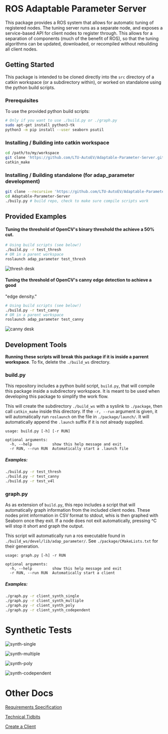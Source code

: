 # ROS Adaptable Parameter Server

This package provides a ROS system that allows for automatic tuning of
registered nodes.  The tuning server runs as a separate node, and exposes a
service-based API for client nodes to register through.  This allows for a
separation of components (much of the benefit of ROS), so that the tuning
algorithms can be updated, downloaded, or recompiled without rebuilding all
client nodes.

## Getting Started

This package is intended to be cloned directly into the `src` directory of a
catkin workspace (or a subdirectory within), or worked on standalone using the
python build scripts.

### Prerequisites

To use the provided python build scripts:

```sh
# Only if you want to use ./build.py or ./graph.py
sudo apt-get install python3-tk
python3 -m pip install --user seaborn psutil
```

### Installing / Building into catkin workspace

```sh
cd /path/to/my/workspace
git clone 'https://github.com/LTU-AutoEV/Adaptable-Parameter-Server.git' src/adap_parameter
catkin_make
```

### Installing / Building standalone (for adap_parameter development)
```sh
git clone --recursive 'https://github.com/LTU-AutoEV/Adaptable-Parameter-Server.git'
cd Adaptable-Parameter-Server
./buily.py # build repo, check to make sure compile scripts work
```


## Provided Examples

#### Tuning the threshold of OpenCV's binary threshold the achieve a 50% cut.
```sh
# Using build scripts (see below!)
./build.py -r test_thresh
# OR in a parent workspace
roslaunch adap_parameter test_thresh
```
![thresh desk](doc/assets/thresh_desk.png)

#### Tuning the threshold of OpenCV's canny edge detection to achieve a good
   "edge density."
```sh
# Using build scripts (see below!)
./build.py -r test_canny
# OR in a parent workspace
roslaunch adap_parameter test_canny
```

![canny desk](doc/assets/canny_desk.png)


## Development Tools

**Running these scripts will break this package if it is inside a parrent
workspace**. To fix, delete the `./build_ws` directory.

### build.py

This repository includes a python build script, `build.py`, that will compile
this package inside a subdirectory workspace. It is meant to be used when
developing this package to simplify the work flow.

This will create the subdirectory `./build_ws` with a syslink to `./package`,
then call `catkin_make` inside this directory. If the `-r, --run` argument is
given, it will automatically run `roslaunch` on the file in
`./package/launch/`. It will automatically append the `.launch` suffix if it is
not already supplied.

```
usage: build.py [-h] [-r RUN]

optional arguments:
  -h, --help         show this help message and exit
  -r RUN, --run RUN  Automatically start a .launch file
```

##### Examples:
```sh
./build.py -r test_thresh
./build.py -r test_canny
./build.py -r test_v4l
```

### graph.py

As as extension of `build.py`, this repo includes a script that will
automatically graph information from the included client nodes. These nodes
print information in CSV format to stdout, whis is then graphed with Seaborn
once they exit. If a node does not exit automatically, pressing ^C will stop it
short and graph the output.

This script will automatically run a ros executable found in
`./build_ws/devel/lib/adap_parameter/`. See `./package/CMakeLists.txt` for
their generation.

```
usage: graph.py [-h] -r RUN

optional arguments:
  -h, --help         show this help message and exit
  -r RUN, --run RUN  Automatically start a client
```

##### Examples:
```sh
./graph.py -r client_synth_single
./graph.py -r client_synth_multiple
./graph.py -r client_synth_poly
./graph.py -r client_synth_codependent
```

# Synthetic Tests

![synth-single](doc/assets/synth_single.png)

![synth-multiple](doc/assets/synth_multiple.png)

![synth-poly](doc/assets/synth_poly.png)

![synth-codependent](doc/assets/synth_codependent.png)

# Other Docs

[Requirements Specification](doc/Requirements_Specification.md)

[Technical Tidbits](doc/Technical_Tidbits.md)

[Create a Client](doc/Create_a_Client.md)
